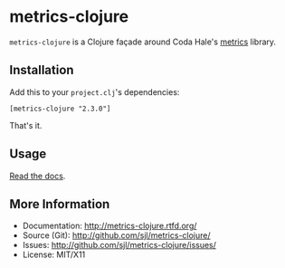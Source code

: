 metrics-clojure
===============

`metrics-clojure` is a Clojure façade around Coda Hale's [metrics][] library.

[metrics]: http://metrics.codahale.com/

Installation
------------

Add this to your `project.clj`'s dependencies:

    [metrics-clojure "2.3.0"]

That's it.

Usage
-----

[Read the docs](http://metrics-clojure.rtfd.org/).

More Information
----------------

* Documentation: <http://metrics-clojure.rtfd.org/>
* Source (Git): <http://github.com/sjl/metrics-clojure/>
* Issues: <http://github.com/sjl/metrics-clojure/issues/>
* License: MIT/X11
